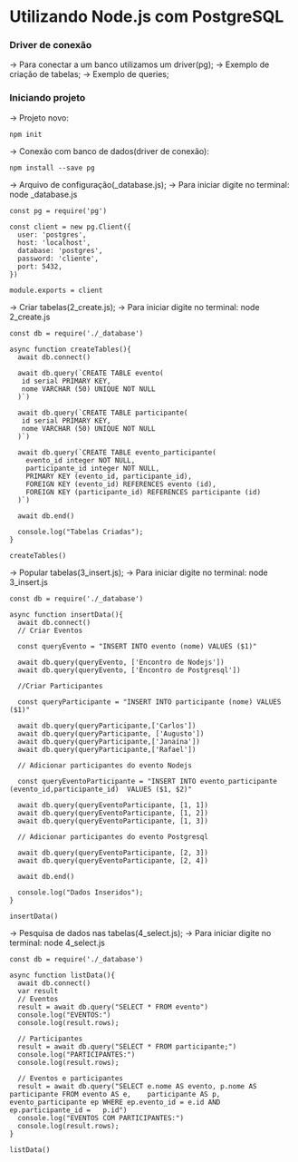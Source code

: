 # Utilizando Node.js com PostgreSQL

### Driver de conexão

-> Para conectar a um banco utilizamos um driver(pg);
-> Exemplo de criação de tabelas;
-> Exemplo de queries;

### Iniciando projeto

-> Projeto novo:

    npm init

-> Conexão com banco de dados(driver de conexão):

    npm install --save pg

-> Arquivo de configuração(_database.js);
-> Para iniciar digite no terminal: node _database.js

    const pg = require('pg')

    const client = new pg.Client({
      user: 'postgres',
      host: 'localhost',
      database: 'postgres',
      password: 'cliente',
      port: 5432,
    })

    module.exports = client

-> Criar tabelas(2_create.js);
-> Para iniciar digite no terminal: node 2_create.js

    const db = require('./_database')

    async function createTables(){
      await db.connect()

      await db.query(`CREATE TABLE evento(
       id serial PRIMARY KEY,
       nome VARCHAR (50) UNIQUE NOT NULL
      )`)

      await db.query(`CREATE TABLE participante(
       id serial PRIMARY KEY,
       nome VARCHAR (50) UNIQUE NOT NULL
      )`)

      await db.query(`CREATE TABLE evento_participante(
        evento_id integer NOT NULL,
        participante_id integer NOT NULL,
        PRIMARY KEY (evento_id, participante_id),
        FOREIGN KEY (evento_id) REFERENCES evento (id),
        FOREIGN KEY (participante_id) REFERENCES participante (id)
      )`)

      await db.end()

      console.log("Tabelas Criadas");
    }

    createTables()

-> Popular tabelas(3_insert.js);
-> Para iniciar digite no terminal: node 3_insert.js

    const db = require('./_database')

    async function insertData(){
      await db.connect()
      // Criar Eventos

      const queryEvento = "INSERT INTO evento (nome) VALUES ($1)"

      await db.query(queryEvento, ['Encontro de Nodejs'])
      await db.query(queryEvento, ['Encontro de Postgresql'])

      //Criar Participantes

      const queryParticipante = "INSERT INTO participante (nome) VALUES ($1)"

      await db.query(queryParticipante,['Carlos'])
      await db.query(queryParticipante, ['Augusto'])
      await db.query(queryParticipante,['Janaína'])
      await db.query(queryParticipante,['Rafael'])

      // Adicionar participantes do evento Nodejs

      const queryEventoParticipante = "INSERT INTO evento_participante (evento_id,participante_id)  VALUES ($1, $2)"

      await db.query(queryEventoParticipante, [1, 1])
      await db.query(queryEventoParticipante, [1, 2])
      await db.query(queryEventoParticipante, [1, 3])

      // Adicionar participantes do evento Postgresql

      await db.query(queryEventoParticipante, [2, 3])
      await db.query(queryEventoParticipante, [2, 4])

      await db.end()

      console.log("Dados Inseridos");
    }

    insertData()

-> Pesquisa de dados nas tabelas(4_select.js);
-> Para iniciar digite no terminal: node 4_select.js

    const db = require('./_database')

    async function listData(){
      await db.connect()
      var result
      // Eventos
      result = await db.query("SELECT * FROM evento")
      console.log("EVENTOS:")
      console.log(result.rows);

      // Participantes
      result = await db.query("SELECT * FROM participante;")
      console.log("PARTICIPANTES:")
      console.log(result.rows);

      // Eventos e participantes
      result = await db.query("SELECT e.nome AS evento, p.nome AS participante FROM evento AS e,    participante AS p, evento_participante ep WHERE ep.evento_id = e.id AND ep.participante_id =   p.id")
      console.log("EVENTOS COM PARTICIPANTES:")
      console.log(result.rows);
    }

    listData()